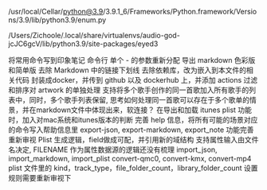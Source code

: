 /usr/local/Cellar/python@3.9/3.9.1_6/Frameworks/Python.framework/Versions/3.9/lib/python3.9/enum.py

/Users/Zichoole/.local/share/virtualenvs/audio-god-jcJC6gcV/lib/python3.9/site-packages/eyed3

将常用命令写到印象笔记
命令行 单个 - 的参数重新分配
导出 markdown 色彩版和简单版
去除 Markdown 中的链接下划线
去除依赖库，改为嵌入到本文件的相关代码
封装成docker，并传到 github 以及 dockerhub 上，并添加 actions
过滤和排序对 artwork 的单独处理
支持将多个歌手创作的同一首歌加入所有歌手的列表中，同时，多个歌手列表保留, 思考如何处理同一首歌可以存在于多个歌单的情景，并在markdown文件中体现出来，软连接？
在导出和加载 itunes plist 功能时，加入对mac系统和itunes版本的判断
完善 help 信息，将所有可能的场景对应的命令写入帮助信息里
export-json, export-markdown, export_note 功能完善
重新审视 Plist 生成逻辑，field做成可配，并引用新的域结构
支持属性输入由文件名决定, FILENAME 作为属性数据源的逻辑还没有梳理
import_json, import_markdown, import_plist
convert-qmc0, convert-kmx, convert-mp4
plist 文件里的 kind，track_type，file_folder_count，library_folder_count 设置规则需要重新审视下
